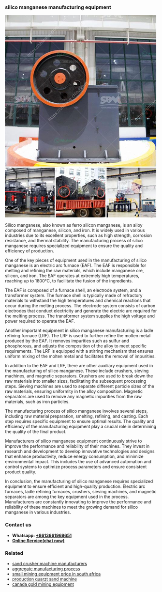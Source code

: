 <h3>silico manganese manufacturing equipment</h3><img src='1708663626.jpg' alt=''><p>Silico manganese, also known as ferro silicon manganese, is an alloy composed of manganese, silicon, and iron. It is widely used in various industries due to its excellent properties, such as high strength, corrosion resistance, and thermal stability. The manufacturing process of silico manganese requires specialized equipment to ensure the quality and efficiency of production.</p><p>One of the key pieces of equipment used in the manufacturing of silico manganese is an electric arc furnace (EAF). The EAF is responsible for melting and refining the raw materials, which include manganese ore, silicon, and iron. The EAF operates at extremely high temperatures, reaching up to 1800°C, to facilitate the fusion of the ingredients.</p><p>The EAF is composed of a furnace shell, an electrode system, and a transformer system. The furnace shell is typically made of refractory materials to withstand the high temperatures and chemical reactions that occur during the melting process. The electrode system consists of carbon electrodes that conduct electricity and generate the electric arc required for the melting process. The transformer system supplies the high voltage and power required to operate the EAF.</p><p>Another important equipment in silico manganese manufacturing is a ladle refining furnace (LRF). The LRF is used to further refine the molten metal produced by the EAF. It removes impurities such as sulfur and phosphorous, and adjusts the composition of the alloy to meet specific requirements. The LRF is equipped with a stirring mechanism that ensures uniform mixing of the molten metal and facilitates the removal of impurities.</p><p>In addition to the EAF and LRF, there are other auxiliary equipment used in the manufacturing of silico manganese. These include crushers, sieving machines, and magnetic separators. Crushers are used to break down the raw materials into smaller sizes, facilitating the subsequent processing steps. Sieving machines are used to separate different particle sizes of the raw materials, ensuring uniformity in the alloy composition. Magnetic separators are used to remove any magnetic impurities from the raw materials, such as iron particles.</p><p>The manufacturing process of silico manganese involves several steps, including raw material preparation, smelting, refining, and casting. Each step requires specific equipment to ensure optimal results. The quality and efficiency of the manufacturing equipment play a crucial role in determining the quality of the final product.</p><p>Manufacturers of silico manganese equipment continuously strive to improve the performance and reliability of their machines. They invest in research and development to develop innovative technologies and designs that enhance productivity, reduce energy consumption, and minimize environmental impact. This includes the use of advanced automation and control systems to optimize process parameters and ensure consistent product quality.</p><p>In conclusion, the manufacturing of silico manganese requires specialized equipment to ensure efficient and high-quality production. Electric arc furnaces, ladle refining furnaces, crushers, sieving machines, and magnetic separators are among the key equipment used in the process. Manufacturers are constantly innovating to improve the performance and reliability of these machines to meet the growing demand for silico manganese in various industries.</p><h3>Contact us</h3><ul><li><strong>Whatsapp:&nbsp;<a href="https://wa.me/8613661969651">+8613661969651</a></strong></li><li><a href="https://swt.shibang-china.com/?git&amp;zhl&amp;silico manganese manufacturing equipment"><strong>Online Service(chat now)</strong></a></li></ul><h3>Related</h3><ul><li><a href='sand crusher machine manufacturers.md'>sand crusher machine manufacturers</a></li><li><a href='aggregate manufacturing process.md'>aggregate manufacturing process</a></li><li><a href='small mining equipment price in south africa.md'>small mining equipment price in south africa</a></li><li><a href='production quarzt sand machine.md'>production quarzt sand machine</a></li><li><a href='canada gold mining equipment.md'>canada gold mining equipment</a></li></ul>